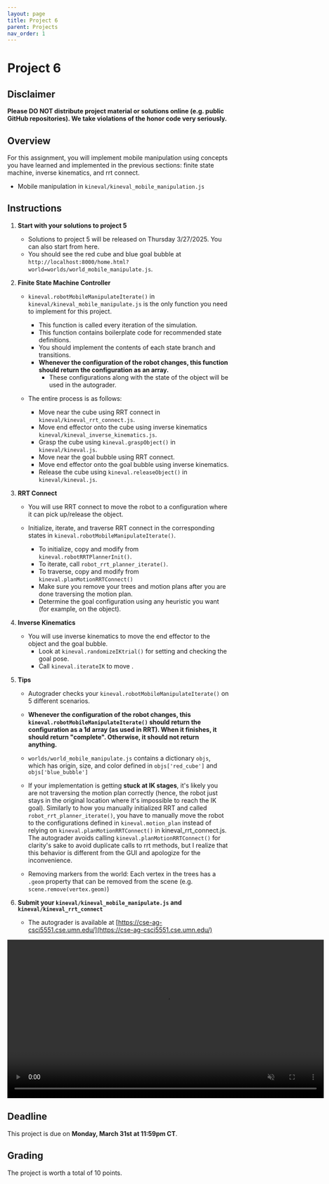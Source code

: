 ```yaml
---
layout: page
title: Project 6
parent: Projects
nav_order: 1
---
```

 
# Project 6

## Disclaimer

<b> Please DO NOT distribute project material or solutions online (e.g. public GitHub repositories). We take violations of the honor code very seriously. </b>

## Overview
For this assignment, you will implement mobile manipulation using concepts you have learned and implemented in the previous sections: finite state machine, inverse kinematics, and rrt connect.

- Mobile manipulation in `kineval/kineval_mobile_manipulation.js`

## Instructions

1. <b>Start with your solutions to project 5</b>
    - Solutions to project 5 will be released on Thursday 3/27/2025. You can also start from here.
    - You should see the red cube and blue goal bubble at `http://localhost:8000/home.html?world=worlds/world_mobile_manipulate.js`.

2. <b>Finite State Machine Controller</b>
        
    - `kineval.robotMobileManipulateIterate()` in `kineval/kineval_mobile_manipulate.js` is the only function you need to implement for this project.
        - This function is called every iteration of the simulation.
        - This function contains boilerplate code for recommended state definitions.
        - You should implement the contents of each state branch and transitions.
        - <b>Whenever the configuration of the robot changes, this function should return the configuration as an array.</b>
            - These configurations along with the state of the object will be used in the autograder.

    - The entire process is as follows:
        - Move near the cube using RRT connect in `kineval/kineval_rrt_connect.js`.
        - Move end effector onto the cube using inverse kinematics `kineval/kineval_inverse_kinematics.js`.
        - Grasp the cube using `kineval.graspObject()` in `kineval/kineval.js`.
        - Move near the goal bubble using RRT connect.
        - Move end effector onto the goal bubble using inverse kinematics.
        - Release the cube using `kineval.releaseObject()` in `kineval/kineval.js`.

3. <b>RRT Connect</b>
    
    - You will use RRT connect to move the robot to a configuration where it can pick up/release the object.

    - Initialize, iterate, and traverse RRT connect in the corresponding states in `kineval.robotMobileManipulateIterate()`.
        - To initialize, copy and modify from `kineval.robotRRTPlannerInit()`.
        - To iterate, call `robot_rrt_planner_iterate()`.
        - To traverse, copy and modify from `kineval.planMotionRRTConnect()`
        - Make sure you remove your trees and motion plans after you are done traversing the motion plan.
        - Determine the goal configuration using any heuristic you want (for example, on the object).

4. <b>Inverse Kinematics</b>

    - You will use inverse kinematics to move the end effector to the object and the goal bubble.
        - Look at `kineval.randomizeIKtrial()` for setting and checking the goal pose.
        - Call `kineval.iterateIK` to  move .

5. <b>Tips</b>

    - Autograder checks your `kineval.robotMobileManipulateIterate()` on 5 different scenarios.
    
    - <b>Whenever the configuration of the robot changes, this `kineval.robotMobileManipulateIterate()` should return the configuration as a 1d array (as used in RRT). When it finishes, it should return "complete". Otherwise, it should not return anything.</b>

    - `worlds/world_mobile_manipulate.js` contains a dictionary `objs`, which has origin, size, and color defined in `objs['red_cube']` and `objs['blue_bubble']`

    - If your implementation is getting <b>stuck at IK stages</b>, it's likely you are not traversing the motion plan correctly (hence, the robot just stays in the original location where it's impossible to reach the IK goal). Similarly to how you manually initialized RRT and called `robot_rrt_planner_iterate()`, you have to manually move the robot to the configurations defined in `kineval.motion_plan` instead of relying on `kineval.planMotionRRTConnect()` in kineval_rrt_connect.js. The autograder avoids calling `kineval.planMotionRRTConnect()` for clarity's sake to avoid duplicate calls to rrt methods, but I realize that this behavior is different from the GUI and apologize for the inconvenience.

    - Removing markers from the world: Each vertex in the trees has a `.geom` property  that can be removed from the scene (e.g. `scene.remove(vertex.geom)`)

6. <b>Submit your `kineval/kineval_mobile_manipulate.js` and `kineval/kineval_rrt_connect` </b>
    - The autograder is available at [https://cse-ag-csci5551.cse.umn.edu/](https://cse-ag-csci5551.cse.umn.edu/)

<video width="720" muted controls>
    <source src="/CSCI5551-Spr25/assets/projects/P6/mobile_manipulate_rerender.mp4" type="video/mp4">
</video>

## Deadline

This project is due on <b>Monday, March 31st at 11:59pm CT</b>.

## Grading

The project is worth a total of 10 points.
